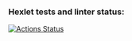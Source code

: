 ### Hexlet tests and linter status:
[![Actions Status](https://github.com/dtarakanova/java-project-78/workflows/hexlet-check/badge.svg)](https://github.com/dtarakanova/java-project-78/actions)